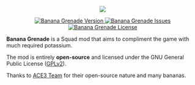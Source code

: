 <p align="center">
    <img src="https://github.com/jonpas/Squad-BananaGrenade/blob/master/extras/assets/logo/BananaGrenade-Logo.jpg">
</p>
<p align="center">
    <a href="https://github.com/jonpas/Squad-BananaGrenade/releases/latest">
        <img src="https://img.shields.io/badge/Version-1.0.0-blue.svg" alt="Banana Grenade Version">
    </a>
    <a href="https://github.com/jonpas/Squad-BananaGrenade/issues">
        <img src="https://img.shields.io/github/issues-raw/jonpas/Squad-BananaGrenade.svg?label=Issues" alt="Banana Grenade Issues">
    </a>
    <a href="https://github.com/jonpas/Squad-BananaGrenade/blob/master/LICENSE">
        <img src="https://img.shields.io/badge/License-GPLv2-red.svg" alt="Banana Grenade License">
    </a>
</p>

**Banana Grenade** is a Squad mod that aims to compliment the game with much required potassium.

The mod is entirely **open-source** and licensed under the GNU General Public License ([GPLv2](https://github.com/jonpas/Squad-BananaGrenade/blob/master/LICENSE)).

Thanks to [ACE3 Team](http://ace3mod.com/team.html) for their open-source nature and many bananas.
